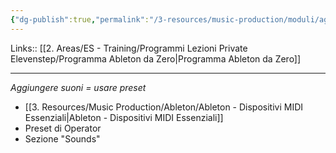 ```yaml
---
{"dg-publish":true,"permalink":"/3-resources/music-production/moduli/aggiungere-suoni-modulo/"}
---
```


Links:: [[2. Areas/ES - Training/Programmi Lezioni Private Elevenstep/Programma Ableton da Zero\|Programma Ableton da Zero]]

---

_Aggiungere suoni = usare preset_

- [[3. Resources/Music Production/Ableton/Ableton - Dispositivi MIDI Essenziali\|Ableton - Dispositivi MIDI Essenziali]]
- Preset di Operator
- Sezione "Sounds"


